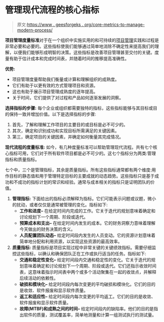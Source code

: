 # 管理现代流程的核心指标

> 原文:[https://www . geesforgeks . org/core-metrics-to-manage-modern-process/](https://www.geeksforgeeks.org/core-metrics-to-manage-modern-process/)

**项目管理度量标准**对于在一个组织中实施实用的和可持续的[项目管理](https://www.geeksforgeeks.org/software-engineering-project-management-process/)实践和过程是非常必要和必要的。这些指标使我们能够通过简单地消除不确定性来提高我们的理解，以便我们能够形成明智的决策。这些指标是改善项目管理甚至交付的关键。度量有助于估计成本和完成时间表，并随着时间的推移提高准确性。

**优势:**

*   项目管理度量帮助我们衡量或计算和理解组织的成熟度。
*   它们有助于以更有效的方式管理项目和资源。
*   这也有助于展示项目管理成熟度的逐年提高。
*   关于时间，它们提供了对过程和产品如何逐渐发展的洞察。

**选择指标的步骤:**
每个企业或组织都需要独特的指标，这些指标能够与其目标或目的保持一致并增加价值。以下是选择指标的步骤:

1.  首先，了解和理解工作项目的主要目的或目标是必不可少的。
2.  其次，确定和识别成功和实现目标所需满足的关键因素。
3.  第三，确定项目的关键因素，并确定如何衡量其完成情况。

**现代流程的度量标准:**
如今，有几种度量标准可以帮助管理现代流程。共有七个核心指标可用，它们对于所有软件项目都是必不可少的。这七个指标分为两类:管理指标和质量指标。

七个中，三个是管理指标，其余是质量指标。所有这些指标通常都有两个维度:用作目标的静态值和用于管理特定目标的主要成就的动态趋势。这些指标只是基于成功和不成功的指标计划的常识和经验。通常与成本相关的指标只是证明团队的价值。

1.  **管理指标:**
    下面给出的指标必须解释为指标。它们可能表示问题或议题，微小的扰动，或者仅仅是通常被管理的变化。指标如下:
    *   **工作和进度–**
        在给定时间内完成的工作。它关于迭代的规划意味着确定和讨论规划下一个周期、阶段或迭代。
    *   **预算成本和支出–**
        在给定时间内发生的成本。它的财务洞察力意味着理解今天做出的财务决策的含义。
    *   **人员配置团队动态–**
        给定时间段内发生的人员变动。它的资源计划意味着简单地分配和利用资源，以实现这些资源的最高效率。
2.  **质量指标:**
    质量指标是项目实现过程中非常关键的关键绩效指标。需要仔细监控这些指标，以确认和确保团队正在工作或执行适当的任务。指标如下:
    *   **交通和稳定性变化–**
        给定时间段内交通和稳定性的变化。它关于迭代的规划意味着确定和讨论规划下一个周期、阶段或迭代。它们还指示收敛时间表，这意味着指示时间表中两个或多个活动聚集在一起的收敛点，并解释后续活动的依赖性。
    *   **破损和模块化–**
        给定时间段内每次变更的平均破损和模块化。它们的目的是收敛、软件报废和显示软件质量。
    *   **返工和适应性–**
        给定时间段内每次变更的平均返工。它们的目的是收敛、软件报废和显示软件质量。
    *   **故障(MTBF)和成熟之间的时间–**
        给定时间段内的缺陷率。他们的目的是指出软件的质量，测试覆盖率，简单地测量和计算一组测试执行的测试量。
